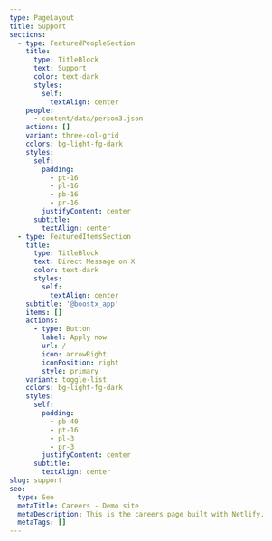 ```yaml
---
type: PageLayout
title: Support
sections:
  - type: FeaturedPeopleSection
    title:
      type: TitleBlock
      text: Support
      color: text-dark
      styles:
        self:
          textAlign: center
    people:
      - content/data/person3.json
    actions: []
    variant: three-col-grid
    colors: bg-light-fg-dark
    styles:
      self:
        padding:
          - pt-16
          - pl-16
          - pb-16
          - pr-16
        justifyContent: center
      subtitle:
        textAlign: center
  - type: FeaturedItemsSection
    title:
      type: TitleBlock
      text: Direct Message on X
      color: text-dark
      styles:
        self:
          textAlign: center
    subtitle: '@boostx_app'
    items: []
    actions:
      - type: Button
        label: Apply now
        url: /
        icon: arrowRight
        iconPosition: right
        style: primary
    variant: toggle-list
    colors: bg-light-fg-dark
    styles:
      self:
        padding:
          - pb-40
          - pt-16
          - pl-3
          - pr-3
        justifyContent: center
      subtitle:
        textAlign: center
slug: support
seo:
  type: Seo
  metaTitle: Careers - Demo site
  metaDescription: This is the careers page built with Netlify.
  metaTags: []
---
```

